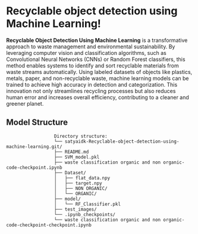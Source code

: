 # Recyclable object detection using Machine Learning!

**Recyclable Object Detection Using Machine Learning** is a transformative approach to waste management and environmental sustainability. By leveraging computer vision and classification algorithms, such as Convolutional Neural Networks (CNNs) or Random Forest classifiers, this method enables systems to identify and sort recyclable materials from waste streams automatically. Using labeled datasets of objects like plastics, metals, paper, and non-recyclable waste, machine learning models can be trained to achieve high accuracy in detection and categorization. This innovation not only streamlines recycling processes but also reduces human error and increases overall efficiency, contributing to a cleaner and greener planet.

##    Model Structure 

                      Directory structure:
                      └── satyaidk-Recyclable-object-detection-using-machine-learning.git/
                      ├── README.md
                      ├── SVM_model.pkl
                      ├── waste classification organic and non organic-code-checkpoint.ipynb
                      ├── Dataset/
                      │   ├── flat_data.npy
                      │   ├── target.npy
                      │   ├── NON ORGANIC/
                      │   └── ORGANIC/
                      ├── model/
                      │   └── RF_Classifier.pkl
                      ├── test_images/
                      └── .ipynb_checkpoints/
                      └── waste classification organic and non organic-code-checkpoint-checkpoint.ipynb


